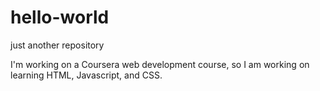 # hello-world
just another repository 

I'm working on a Coursera web development course, so I am working on learning HTML, Javascript, and CSS. 

